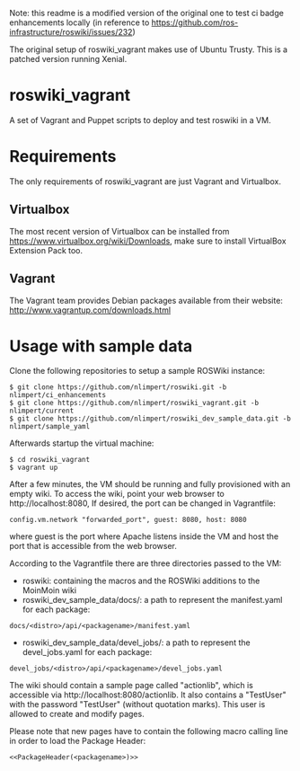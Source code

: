 Note: this readme is a modified version of the original one to test ci badge enhancements locally
(in reference to https://github.com/ros-infrastructure/roswiki/issues/232)

The original setup of roswiki_vagrant makes use of Ubuntu Trusty. This is a patched version running Xenial.

roswiki_vagrant
===============
A set of Vagrant and Puppet scripts to deploy and test roswiki in a VM.

Requirements
============

The only requirements of roswiki_vagrant are just Vagrant and Virtualbox.

Virtualbox
----------
The most recent version of Virtualbox can be installed from
https://www.virtualbox.org/wiki/Downloads, make sure to install VirtualBox Extension Pack too.


Vagrant
-------
The Vagrant team provides Debian packages available from their
website: http://www.vagrantup.com/downloads.html


Usage with sample data
===
Clone the following repositories to setup a sample ROSWiki instance:

```
$ git clone https://github.com/nlimpert/roswiki.git -b nlimpert/ci_enhancements
$ git clone https://github.com/nlimpert/roswiki_vagrant.git -b nlimpert/current
$ git clone https://github.com/nlimpert/roswiki_dev_sample_data.git -b nlimpert/sample_yaml
```

Afterwards startup the virtual machine:
```
$ cd roswiki_vagrant
$ vagrant up
```

After a few minutes, the VM should be running and fully provisioned with an empty wiki.
To access the wiki, point your web browser to http://localhost:8080, If desired, the port
can be changed in Vagrantfile:

```
config.vm.network "forwarded_port", guest: 8080, host: 8080
```
where guest is the port where Apache listens inside the VM and host the port that is
accessible from the web browser.

According to the Vagrantfile there are three directories passed to the VM:
- roswiki: containing the macros and the ROSWiki additions to the MoinMoin wiki
- roswiki_dev_sample_data/docs/: a path to represent the manifest.yaml for each package:
```
docs/<distro>/api/<packagename>/manifest.yaml
```
- roswiki_dev_sample_data/devel_jobs/: a path to represent the devel_jobs.yaml for each package:
```
devel_jobs/<distro>/api/<packagename>/devel_jobs.yaml
```


The wiki should contain a sample page called "actionlib", which is accessible via http://localhost:8080/actionlib.
It also contains a "TestUser" with the password "TestUser" (without quotation marks). This user is allowed to create and modify pages.

Please note that new pages have to contain the following macro calling line in order to load the Package Header:
```
<<PackageHeader(<packagename>)>>
```
